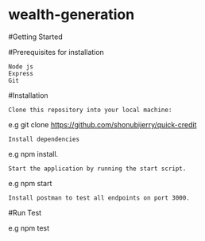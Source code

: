 # wealth-generation

#Getting Started

#Prerequisites for installation

    Node js
    Express
    Git

#Installation

    Clone this repository into your local machine:

e.g git clone https://github.com/shonubijerry/quick-credit

    Install dependencies

e.g npm install.

    Start the application by running the start script.

e.g npm start

    Install postman to test all endpoints on port 3000.

#Run Test

e.g npm test
